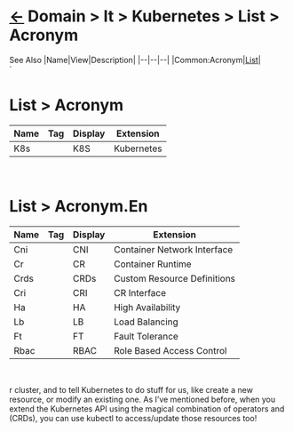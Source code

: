 # [&larr;][Back_Readme] Domain > It > Kubernetes > List > Acronym

See Also
|Name|View|Description|
|--|--|--|
|Common:Acronym|[List][Acronym_Common_list]|
<br>
`
# List > Acronym

|Name|Tag|Display|Extension|
|-|-|-|-|
|K8s||K8S|Kubernetes|
<br>

# List > Acronym.En

|Name|Tag|Display|Extension|
|-|-|-|-|
|Cni||CNI|Container Network Interface|
|Cr||CR|Container Runtime|
|Crds||CRDs|Custom Resource Definitions|
|Cri||CRI|CR Interface|
|Ha||HA|High Availability|
|Lb||LB|Load Balancing|
|Ft||FT|Fault Tolerance|
|Rbac||RBAC|Role Based Access Control|
<br>

r cluster, and to tell Kubernetes to do stuff for us, like create a new resource, or modify an existing one. As I’ve mentioned before, when you extend the Kubernetes API using the magical combination of operators and  (CRDs), you can use kubectl to access/update those resources too!


[//]: #(Reference)
[Back_Readme]:           ./readme.md         "Home > List"

[Acronym_Common_list]: ../../../../epc/list/acronym_list
[Synonym_list]:        /../topic/list/synonym_list.md (List > Acronym)
[Translate_list]:      /../topic/list/translate_list.md (List > Translation)
[Todo]:                Todo (Todo)
